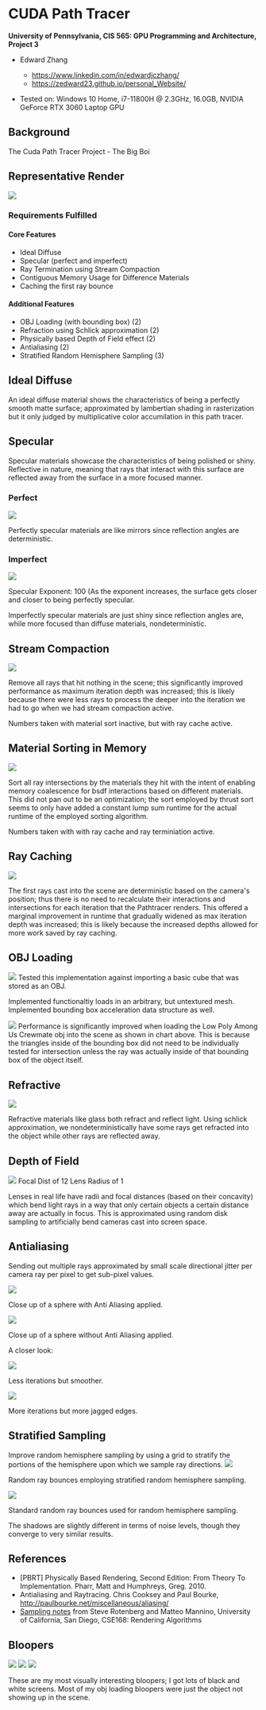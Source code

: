 CUDA Path Tracer
================

**University of Pennsylvania, CIS 565: GPU Programming and Architecture, Project 3**

* Edward Zhang
  * https://www.linkedin.com/in/edwardjczhang/
  * https://zedward23.github.io/personal_Website/
 
* Tested on: Windows 10 Home, i7-11800H @ 2.3GHz, 16.0GB, NVIDIA GeForce RTX 3060 Laptop GPU

## Background
The Cuda Path Tracer Project - The Big Boi

## Representative Render
![](img/amogus.png)

### Requirements Fulfilled
#### Core Features
- Ideal Diffuse
- Specular (perfect and imperfect)
- Ray Termination using Stream Compaction
- Contiguous Memory Usage for Difference Materials
- Caching the first ray bounce
#### Additional Features
- OBJ Loading (with bounding box) (2)
- Refraction using Schlick approximation (2)
- Physically based Depth of Field effect (2)
- Antialiasing (2)
- Stratified Random Hemisphere Sampling (3)

## Ideal Diffuse


An ideal diffuse material shows the characteristics of being a perfectly smooth matte surface; approximated by lambertian shading in rasterization but it only judged by multiplicative color accumilation in this path tracer.
## Specular
Specular materials showcase the characteristics of being polished or shiny. Reflective in nature, meaning that rays that interact with this surface are reflected away from the surface in a more focused manner.

### Perfect
![](img/depthOfField.png)

Perfectly specular materials are like mirrors since reflection angles are deterministic.
### Imperfect
![](img/imperfSpec100ex[.png)

Specular Exponent: 100 (As the exponent increases, the surface gets closer and closer to being perfectly specular.

Imperfectly specular materials are just shiny since reflection angles are, while more focused than diffuse materials, nondeterministic.
## Stream Compaction
![](img/RayTerminationChart.png)

Remove all rays that hit nothing in the scene; this significantly improved performance as maximum iteration depth was increased; this is likely because there were less rays to process the deeper into the iteration we had to go when we had stream compaction active. 

Numbers taken with material sort inactive, but with ray cache active.

## Material Sorting in Memory
![](img/MaterialSortChart.png)

Sort all ray intersections by the materials they hit with the intent of enabling memory coalescence for bsdf interactions based on different materials. This did not pan out to be an optimization; the sort employed by thrust sort seems to only have added a constant lump sum runtime for the actual runtime of the employed sorting algorithm.

Numbers taken with with ray cache and ray terminiation active.

## Ray Caching
![](img/RayCacheChart.png)

The first rays cast into the scene are deterministic based on the camera's position; thus there is no need to recalculate their interactions and intersections for each iteration that the Pathtracer renders. This offered a marginal improvement in runtime that gradually widened as max iteration depth was increased; this is likely because the increased depths allowed for more work saved by ray caching. 

## OBJ Loading
![](img/basicObjTest.png) 
Tested this implementation against importing a basic cube that was stored as an OBJ.

Implemented functionaltiy loads in an arbitrary, but untextured mesh. Implemented bounding box acceleration data structure as well.

![](img/ObjPerformance.png)
Performance is significantly improved when loading the Low Poly Among Us Crewmate obj into the scene as shown in chart above. This is because the triangles inside of the bounding box did not need to be individually tested for intersection unless the ray was actually inside of that bounding box of the object itself.

## Refractive
![](img/Transmissive.png)

Refractive materials like glass both refract and reflect light. Using schlick approximation, we nondeterministically have some rays get refracted into the object while other rays are reflected away.

## Depth of Field
![](img/realDOF.png)
Focal Dist of 12
Lens Radius of 1

Lenses in real life have radii and focal distances (based on their concavity) which bend light rays in a way that only certain objects a certain distance away are actually in focus. This is approximated using random disk sampling to artificially bend cameras cast into screen space.

## Antialiasing

Sending out multiple rays approximated by small scale directional jitter per camera ray per pixel to get sub-pixel values.

![](img/AAClose.png)

Close up of a sphere with Anti Aliasing applied.

![](img/withoutAAClose.png)

Close up of a sphere without Anti Aliasing applied.

A closer look:

![](img/noAA.png)

Less iterations but smoother.

![](img/yesAA.png)

More iterations but more jagged edges.

## Stratified Sampling
Improve random hemisphere sampling by using a grid to stratify the portions of the hemisphere upon which we sample ray directions.
![](img/StratSampling.png)

Random ray bounces employing stratified random hemisphere sampling.

![](img/RandomSampling.png)

Standard random ray bounces used for random hemisphere sampling.

The shadows are slightly different in terms of noise levels, though they converge to very similar results.

## References

* [PBRT] Physically Based Rendering, Second Edition: From Theory To Implementation. Pharr, Matt and Humphreys, Greg. 2010.
* Antialiasing and Raytracing. Chris Cooksey and Paul Bourke, http://paulbourke.net/miscellaneous/aliasing/
* [Sampling notes](http://graphics.ucsd.edu/courses/cse168_s14/) from Steve Rotenberg and Matteo Mannino, University of California, San Diego, CSE168: Rendering Algorithms

## Bloopers
![](img/blooper.png)
![](img/GlassBlooper.png)
![](img/GlassBlooper1.png)

These are my most visually interesting bloopers; I got lots of black and white screens. Most of my obj loading bloopers were just the object not showing up in the scene.
